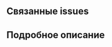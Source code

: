 <!--
Заголовок pull request-а должен задаваться в формате:
<type>: <short-description>, где
type - один из типов https://github.com/angular/angular.js/blob/master/DEVELOPERS.md#type;
short-description - короткое описание (в большинстве случаев совпадает с названием ветки).
-->

## Связанные issues
<!--
Укажите связанные issue, которые закрываются/фиксятся в данном pull request-е.
Подробнее о формате: https://docs.github.com/en/issues/tracking-your-work-with-issues/linking-a-pull-request-to-an-issue.
-->

## Подробное описание
<!--
Приведите детальное описание изменений, предлагаемых к рассмотрению в pull request-е.
-->
